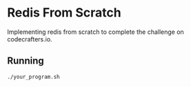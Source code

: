 <!--  [![progress-banner](https://backend.codecrafters.io/progress/redis/86e1abe1-6abc-4229-9e58-46c9b11a30dd)](https://app.codecrafters.io/users/codecrafters-bot?r=2qF) -->

# Redis From Scratch

Implementing redis from scratch to complete the challenge on codecrafters.io.

## Running

```bash
./your_program.sh
```

